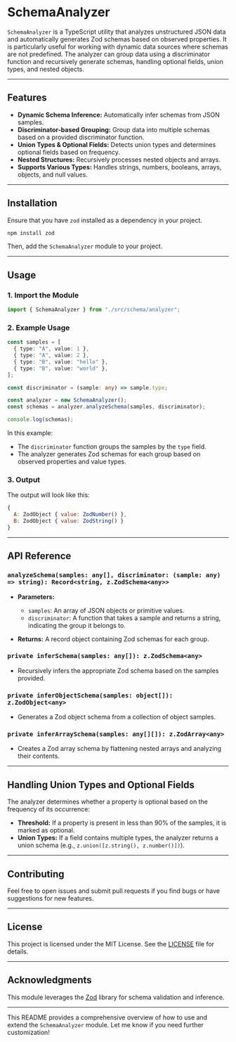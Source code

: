 # SchemaAnalyzer

`SchemaAnalyzer` is a TypeScript utility that analyzes unstructured JSON data and automatically generates Zod schemas based on observed properties. It is particularly useful for working with dynamic data sources where schemas are not predefined. The analyzer can group data using a discriminator function and recursively generate schemas, handling optional fields, union types, and nested objects.

---

## Features

- **Dynamic Schema Inference:** Automatically infer schemas from JSON samples.
- **Discriminator-based Grouping:** Group data into multiple schemas based on a provided discriminator function.
- **Union Types & Optional Fields:** Detects union types and determines optional fields based on frequency.
- **Nested Structures:** Recursively processes nested objects and arrays.
- **Supports Various Types:** Handles strings, numbers, booleans, arrays, objects, and null values.

---

## Installation

Ensure that you have `zod` installed as a dependency in your project.

```bash
npm install zod
```

Then, add the `SchemaAnalyzer` module to your project.

---

## Usage

### 1. Import the Module

```typescript
import { SchemaAnalyzer } from "./src/schema/analyzer";
```

### 2. Example Usage

```typescript
const samples = [
  { type: "A", value: 1 },
  { type: "A", value: 2 },
  { type: "B", value: "hello" },
  { type: "B", value: "world" },
];

const discriminator = (sample: any) => sample.type;

const analyzer = new SchemaAnalyzer();
const schemas = analyzer.analyzeSchema(samples, discriminator);

console.log(schemas);
```

In this example:

- The `discriminator` function groups the samples by the `type` field.
- The analyzer generates Zod schemas for each group based on observed properties and value types.

### 3. Output

The output will look like this:

```javascript
{
  A: ZodObject { value: ZodNumber() },
  B: ZodObject { value: ZodString() }
}
```

---

## API Reference

### **`analyzeSchema(samples: any[], discriminator: (sample: any) => string): Record<string, z.ZodSchema<any>>`**

- **Parameters:**

  - `samples`: An array of JSON objects or primitive values.
  - `discriminator`: A function that takes a sample and returns a string, indicating the group it belongs to.

- **Returns:** A record object containing Zod schemas for each group.

### **`private inferSchema(samples: any[]): z.ZodSchema<any>`**

- Recursively infers the appropriate Zod schema based on the samples provided.

### **`private inferObjectSchema(samples: object[]): z.ZodObject<any>`**

- Generates a Zod object schema from a collection of object samples.

### **`private inferArraySchema(samples: any[][]): z.ZodArray<any>`**

- Creates a Zod array schema by flattening nested arrays and analyzing their contents.

---

## Handling Union Types and Optional Fields

The analyzer determines whether a property is optional based on the frequency of its occurrence:

- **Threshold:** If a property is present in less than 90% of the samples, it is marked as optional.
- **Union Types:** If a field contains multiple types, the analyzer returns a union schema (e.g., `z.union([z.string(), z.number()])`).

---

## Contributing

Feel free to open issues and submit pull requests if you find bugs or have suggestions for new features.

---

## License

This project is licensed under the MIT License. See the [LICENSE](LICENSE) file for details.

---

## Acknowledgments

This module leverages the [Zod](https://github.com/colinhacks/zod) library for schema validation and inference.

---

This README provides a comprehensive overview of how to use and extend the `SchemaAnalyzer` module. Let me know if you need further customization!
